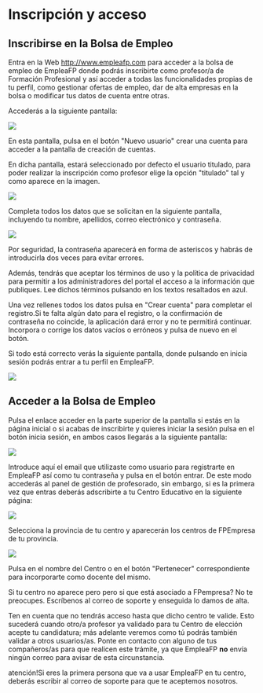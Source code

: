 # Inscripción y acceso

## Inscribirse en la Bolsa de Empleo
Entra en la Web http://www.empleafp.com para acceder a la bolsa de empleo de EmpleaFP donde podrás inscribirte como profesor/a de Formación Profesional y así acceder a todas las funcionalidades propias de tu perfil, como gestionar ofertas de empleo, dar de alta empresas en la bolsa o modificar tus datos de cuenta entre otras.

Accederás a la siguiente pantalla:

![](inicio.png)

En esta pantalla, pulsa en el botón "Nuevo usuario" crear una cuenta para acceder a la pantalla de creación de cuentas. 

En dicha pantalla, estará seleccionado por defecto el usuario titulado, para poder realizar la inscripción como profesor elige la opción "titulado" tal y como aparece en la imagen.

![](tipo_usuario.png)

Completa todos los datos que se solicitan en la siguiente pantalla, incluyendo tu nombre, apellidos, correo electrónico y contraseña.

![](datos_login.png)

Por seguridad, la contraseña aparecerá en forma de asteriscos y habrás de introducirla dos veces para evitar errores.

Además, tendrás que aceptar los términos de uso y la política de privacidad para permitir a los administradores del portal el acceso a la información que publiques. Lee dichos términos pulsando en los textos resaltados en azul.

Una vez rellenes todos los datos pulsa en "Crear cuenta" para completar el registro.Si te falta algún dato para el registro, o la confirmación de contraseña no coincide, la aplicación dará error y no te permitirá continuar. Incorpora o corrige los datos vacíos o erróneos y pulsa de nuevo en el botón.

Si todo está correcto verás la siguiente pantalla, donde pulsando en inicia sesión podrás entrar a tu perfil en EmpleaFP.

![](cuenta_creada.png)

## Acceder a la Bolsa de Empleo

Pulsa el enlace acceder en la parte superior de la pantalla si estás en la página inicial o si acabas de inscribirte y quieres iniciar la sesión pulsa en el botón inicia sesión, en ambos casos llegarás a la siguiente pantalla:

![](login.png)

Introduce aquí el email que utilizaste como usuario para registrarte en EmpleaFP así como tu contraseña y pulsa en el botón entrar.
De este modo accederás al panel de gestión de profesorado, sin embargo, si es la primera vez que entras deberás adscribirte a tu Centro Educativo en la siguiente página:

![](selecciona_centro.png)

Selecciona la provincia de tu centro y aparecerán los centros de FPEmpresa de tu provincia.

![](selecciona_centro_con_provincia.png)

Pulsa en el nombre del Centro o en el botón "Pertenecer" correspondiente para incorporarte como docente del mismo.

Si tu centro no aparece pero pero si que está asociado a FPempresa? No te preocupes. Escríbenos al correo de soporte y enseguida lo damos de alta.
 
Ten en cuenta que no tendrás acceso hasta que dicho centro te valide. Esto sucederá cuando otro/a profesor ya validado para tu Centro de elección acepte tu candidatura; más adelante veremos como tú podrás también validar a otros usuarios/as. Ponte en contacto con alguno de tus compañeros/as para que realicen este trámite, ya que EmpleaFP **no** envía ningún correo para avisar de esta circunstancia.

atención!Si eres la primera persona que va a usar EmpleaFP en tu centro, deberás escribir al correo de soporte para que te aceptemos nosotros.

